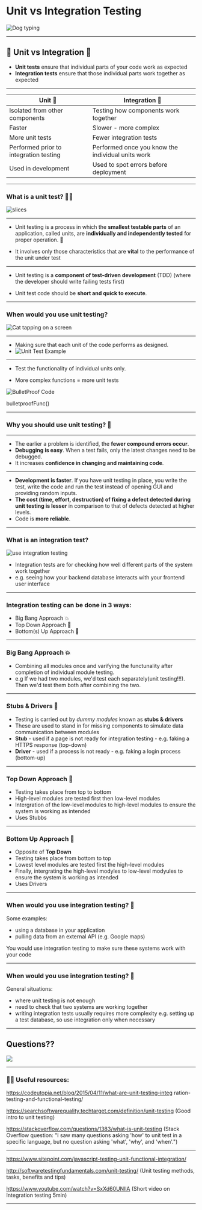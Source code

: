 # Unit vs Integration Testing
![Dog typing](https://media.giphy.com/media/sqVGLWmCrSaBy/giphy.gif)

---

## 🍰 Unit vs Integration 🎂

- **Unit tests** ensure that individual parts of your code work as expected
- **Integration tests** ensure that those individual parts work together as expected 

---

| Unit 🍰 | Integration 🎂 |
| -------- | -------- |
| Isolated from other components|Testing how components work together|
| Faster     | Slower - more complex     |
| More unit tests     | Fewer integration tests     |
| Performed prior to integration testing|Performed once you know the individual units work|
| Used in development | Used to spot errors before deployment |

---

### What is a unit test? 👩‍💻
![slices](https://media.giphy.com/media/ADreUN1EVGkQo/giphy.gif)

---

- Unit testing is a process in which the **smallest testable parts** of an application, called units, are **individually and independently tested** for proper operation. 📝

- It involves only those characteristics that are **vital** to the performance of the unit under test

---

- Unit testing is a **component of test-driven development** (TDD) (where the developer should write failing tests first) 

- Unit test code should be **short and quick to execute**.

---


### When would you use unit testing? 
![Cat tapping on a screen](https://media.giphy.com/media/eiXQ2yop9tYPK/giphy.gif)

---

- Making sure that each unit of the code performs as designed.
- ![Unit Test Example](https://i.imgur.com/3cHKSVH.png)

---

- Test the functionality of individual units only.

- More complex functions = more unit tests

![BulletProof Code](https://media.giphy.com/media/l0HlwfPNp0zlaXfVe/giphy.gif)

bulletproofFunc()



---

### Why you should use unit testing? 🤩


---

- The earlier a problem is identified, the **fewer compound errors occur**.
- **Debugging is easy**. When a test fails, only the latest changes need to be debugged. 
- It increases **confidence in changing and maintaining code**.


---


- **Development is faster**. If you have unit testing in place, you write the test, write the code and run the test instead of opening GUI and providing random inputs. 
- **The cost (time, effort, destruction) of fixing a defect detected during unit testing is lesser** in comparison to that of defects detected at higher levels.
- Code is **more reliable**.


---


### What is an integration test? 
![use integration testing](https://cdn-images-1.medium.com/max/1200/1*xHibbXdcePT0GtpeZRgxSA.gif)

- Integration tests are for checking how well different parts of the system work together
-  e.g. seeing how your backend database interacts with your frontend user interface

---

### Integration testing can be done in 3 ways:
- Big Bang Approach 💥
- Top Down Approach 🎩
- Bottom(s) Up Approach 🍻
  

---


  
  

### Big Bang Approach 💥
- Combining all modules once and varifying the functunality after completion of individual module testing. 
- e.g If we had two modules, we'd test each separately(unit testing!!!). Then we'd test them both after combining the two.

---

### Stubs & Drivers 🚙
- Testing is carried out by *dummy modules* known as __stubs & drivers__
- These are used to stand in for missing components to simulate data communication between modules
- **Stub** - used if a page is not ready for integration testing - e.g. faking a HTTPS response (top-down)
- **Driver** - used if a process is not ready - e.g. faking a login process (bottom-up)

---

### Top Down Approach 🎩
- Testing takes place from top to bottom
- High-level modules are tested first then low-level modules
- Intergration of the low-level modules to high-level modules to ensure the system is working as intended
- Uses Stubbs

---

### Bottom Up Approach 🍻
- Opposite of __Top Down__
- Testing takes place from bottom to top
- Lowest level modules are tested first the high-level modules
- Finally, intergrating the high-level modyles to low-level modyules to ensure the system is working as intended
- Uses Drivers


---

### When would you use integration testing? 🚀

Some examples:
* using a database in your application
* pulling data from an external API (e.g. Google maps)

You would use integration testing to make sure these systems work with your code



---


### When would you use integration testing? 🚀

General situations:
* where unit testing is not enough
* need to check that two systems are working together
* writing integration tests usually requires more complexity e.g. setting up a test database, so use integration only when necessary

---


## Questions??

![](https://media.giphy.com/media/PK4XAT9Ususco/giphy.gif)



---

### 👩‍🏫 Useful resources:

https://codeutopia.net/blog/2015/04/11/what-are-unit-testing-integ
ration-testing-and-functional-testing/

https://searchsoftwarequality.techtarget.com/definition/unit-testing (Good intro to unit testing)

https://stackoverflow.com/questions/1383/what-is-unit-testing (Stack Overflow question: "I saw many questions asking 'how' to unit test in a specific language, but no question asking 'what', 'why', and 'when'.")

---

https://www.sitepoint.com/javascript-testing-unit-functional-integration/

http://softwaretestingfundamentals.com/unit-testing/ (Unit testing methods, tasks, benefits and tips)

https://www.youtube.com/watch?v=SxXd60UNllA (Short video on Integration testing 5min)

---
